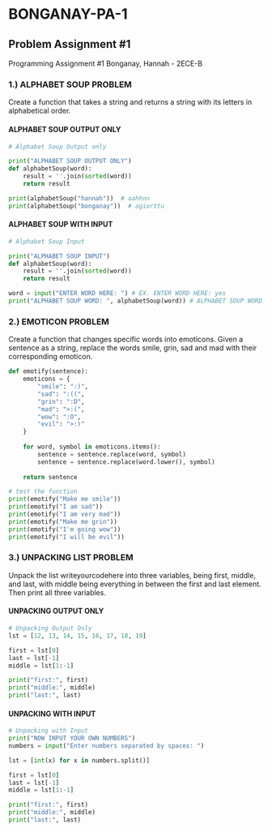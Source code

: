 # BONGANAY-PA-1
## Problem Assignment #1 
Programming Assignment #1 
Bonganay, Hannah - 2ECE-B

### 1.) ALPHABET SOUP PROBLEM 
Create a function that takes a string and returns a string with its letters in alphabetical order.
#### ALPHABET SOUP OUTPUT ONLY
```python 
# Alphabet Soup Output only

print("ALPHABET SOUP OUTPUT ONLY")
def alphabetSoup(word):
    result = ''.join(sorted(word))
    return result

print(alphabetSoup("hannah"))  # aahhnn
print(alphabetSoup("bonganay"))  # agiorttu
```
#### ALPHABET SOUP WITH INPUT
```python 
# Alphabet Soup Input

print("ALPHABET SOUP INPUT")
def alphabetSoup(word):
    result = ''.join(sorted(word))
    return result

word = input("ENTER WORD HERE: ") # EX. ENTER WORD HERE: yes
print("ALPHABET SOUP WORD: ", alphabetSoup(word)) # ALPHABET SOUP WORD: esy
```

### 2.) EMOTICON PROBLEM
Create a function that changes specific words into emoticons. Given a sentence as a string, replace the words smile, grin, sad and mad with their corresponding emoticon.

```python
def emotify(sentence):
    emoticons = {
        "smile": ":)",
        "sad": ":((",
        "grin": ":D",
        "mad": ">:(",
        "wow": ":O",
        "evil": ">:)" 
    } 
    
    for word, symbol in emoticons.items():
        sentence = sentence.replace(word, symbol)
        sentence = sentence.replace(word.lower(), symbol)
        
    return sentence

# test the function
print(emotify("Make me smile"))
print(emotify("I am sad"))
print(emotify("I am very mad"))
print(emotify("Make me grin"))
print(emotify("I'm going wow"))
print(emotify("I will be evil"))

```

### 3.) UNPACKING LIST PROBLEM
Unpack the list writeyourcodehere into three variables, being first, middle, and last, with middle being everything in between the first and last element. Then print all three variables.

#### UNPACKING OUTPUT ONLY
```python
# Unpacking Output Only
lst = [12, 13, 14, 15, 16, 17, 18, 19]

first = lst[0]
last = lst[-1]
middle = lst[1:-1]

print("first:", first)
print("middle:", middle)
print("last:", last)
```
#### UNPACKING WITH INPUT
```python
# Unpacking with Input
print("NOW INPUT YOUR OWN NUMBERS")
numbers = input("Enter numbers separated by spaces: ")

lst = [int(x) for x in numbers.split()]

first = lst[0]
last = lst[-1]
middle = lst[1:-1]

print("first:", first)
print("middle:", middle)
print("last:", last)
```
